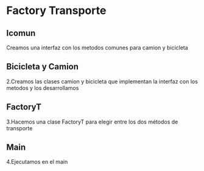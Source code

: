 # Factory Transporte

## Icomun

Creamos una interfaz con los metodos comunes para camion y bicicleta

## Bicicleta y Camion

2.Creamos las clases camion y bicicleta que implementan la interfaz con los metodos y los desarrollamos

## FactoryT

3.Hacemos una clase FactoryT para elegir entre los dos métodos de transporte

## Main

4.Ejecutamos en el main